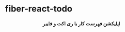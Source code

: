 # fiber-react-todo

<h3 align="center">
اپلیکشن فهرست کار با ری اکت و فایبر
</h3>

<div align="right" dir="rtl">
</div>